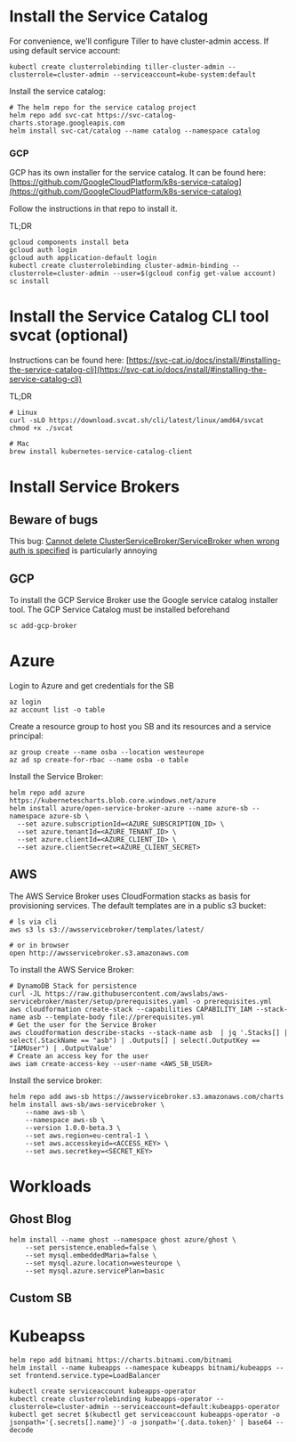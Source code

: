 # Install the Service Catalog

For convenience, we'll configure Tiller to have cluster-admin access. If using default service account:

```shell
kubectl create clusterrolebinding tiller-cluster-admin --clusterrole=cluster-admin --serviceaccount=kube-system:default
```

Install the service catalog:

```shell
# The helm repo for the service catalog project
helm repo add svc-cat https://svc-catalog-charts.storage.googleapis.com
helm install svc-cat/catalog --name catalog --namespace catalog
```

### GCP

GCP has its own installer for the service catalog. It can be found here: [https://github.com/GoogleCloudPlatform/k8s-service-catalog](https://github.com/GoogleCloudPlatform/k8s-service-catalog)

Follow the instructions in that repo to install it.

TL;DR

```shell
gcloud components install beta
gcloud auth login
gcloud auth application-default login
kubectl create clusterrolebinding cluster-admin-binding --clusterrole=cluster-admin --user=$(gcloud config get-value account)
sc install
```

# Install the Service Catalog CLI tool svcat (optional)

Instructions can be found here: [https://svc-cat.io/docs/install/#installing-the-service-catalog-cli](https://svc-cat.io/docs/install/#installing-the-service-catalog-cli)

TL;DR

```shell
# Linux
curl -sLO https://download.svcat.sh/cli/latest/linux/amd64/svcat
chmod +x ./svcat

# Mac
brew install kubernetes-service-catalog-client
```

# Install Service Brokers

## Beware of bugs

This bug: [Cannot delete ClusterServiceBroker/ServiceBroker when wrong auth is specified](https://github.com/kubernetes-incubator/service-catalog/issues/2492) is particularly annoying

## GCP

To install the GCP Service Broker use the Google service catalog installer tool. The GCP Service Catalog must be installed beforehand

```
sc add-gcp-broker
```

# Azure

Login to Azure and get credentials for the SB

```shell
az login
az account list -o table
```

Create a resource group to host you SB and its resources and a service principal:

```
az group create --name osba --location westeurope
az ad sp create-for-rbac --name osba -o table
```

Install the Service Broker:

```shell
helm repo add azure https://kubernetescharts.blob.core.windows.net/azure
helm install azure/open-service-broker-azure --name azure-sb --namespace azure-sb \
  --set azure.subscriptionId=<AZURE_SUBSCRIPTION_ID> \
  --set azure.tenantId=<AZURE_TENANT_ID> \
  --set azure.clientId=<AZURE_CLIENT_ID> \
  --set azure.clientSecret=<AZURE_CLIENT_SECRET>
```

## AWS

The AWS Service Broker uses CloudFormation stacks as basis for provisioning services. The default templates are in a public s3 bucket:

```shell
# ls via cli
aws s3 ls s3://awsservicebroker/templates/latest/

# or in browser
open http://awsservicebroker.s3.amazonaws.com
```

To install the AWS Service Broker:

```shell
# DynamoDB Stack for persistence
curl -JL https://raw.githubusercontent.com/awslabs/aws-servicebroker/master/setup/prerequisites.yaml -o prerequisites.yml
aws cloudformation create-stack --capabilities CAPABILITY_IAM --stack-name asb --template-body file://prerequisites.yml
# Get the user for the Service Broker
aws cloudformation describe-stacks --stack-name asb  | jq '.Stacks[] | select(.StackName == "asb") | .Outputs[] | select(.OutputKey == "IAMUser") | .OutputValue'
# Create an access key for the user
aws iam create-access-key --user-name <AWS_SB_USER>
```

Install the service broker:

```shell
helm repo add aws-sb https://awsservicebroker.s3.amazonaws.com/charts
helm install aws-sb/aws-servicebroker \
	--name aws-sb \
	--namespace aws-sb \
	--version 1.0.0-beta.3 \
	--set aws.region=eu-central-1 \
	--set aws.accesskeyid=<ACCESS_KEY> \
	--set aws.secretkey=<SECRET_KEY>
```

# Workloads

## Ghost Blog

```shell
helm install --name ghost --namespace ghost azure/ghost \
	--set persistence.enabled=false \
	--set mysql.embeddedMaria=false \
	--set mysql.azure.location=westeurope \
	--set mysql.azure.servicePlan=basic
```

## Custom SB



# Kubeapss

```shell
helm repo add bitnami https://charts.bitnami.com/bitnami
helm install --name kubeapps --namespace kubeapps bitnami/kubeapps --set frontend.service.type=LoadBalancer

kubectl create serviceaccount kubeapps-operator
kubectl create clusterrolebinding kubeapps-operator --clusterrole=cluster-admin --serviceaccount=default:kubeapps-operator
kubectl get secret $(kubectl get serviceaccount kubeapps-operator -o jsonpath='{.secrets[].name}') -o jsonpath='{.data.token}' | base64 --decode
```
